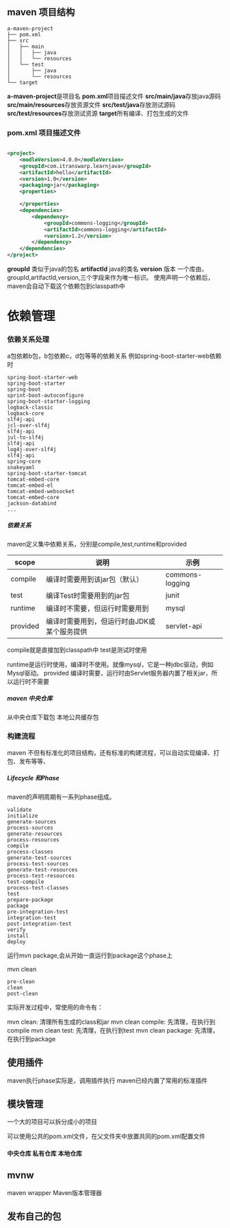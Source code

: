 ## maven 项目结构

```shell
a-maven-project
├── pom.xml
├── src
│   ├── main
│   │   ├── java
│   │   └── resources
│   └── test
│       ├── java
│       └── resources
└── target
```

**a-maven-project**是项目名
**pom.xml**项目描述文件
**src/main/java**存放java源码
**src/main/resources**存放资源文件
**src/test/java**存放测试源码
**src/test/resources**存放测试资源
**target**所有编译、打包生成的文件

### pom.xml 项目描述文件

```xml

<project>
    <modleVersion>4.0.0</modleVersion>
    <groupId>com.itranswarp.learnjava</groupId>
    <artifactId>hello</artifactId>
    <version>1.0</version>
    <packaging>jar</packaging>
    <properties>

    </properties>
    <dependencies>
        <dependency>
            <groupId>commons-logging</groupId>
            <artifactId>commons-logging</artifactId>
            <version>1.2</version>
        </dependency>
    </dependencies>
</project>
```

**groupId** 类似于java的包名
**artifactId** java的类名
**version** 版本
一个库由，groupId,artifactId,version,三个字段来作为唯一标识。
使用<dependency>声明一个依赖后，maven会自动下载这个依赖包到classpath中

# 依赖管理

### 依赖关系处理

a包依赖b包，b包依赖c，d包等等的依赖关系
例如spring-boot-starter-web依赖时

```shell
spring-boot-starter-web
spring-boot-starter
spring-boot
sprint-boot-autoconfigure
spring-boot-starter-logging
logback-classic
logback-core
slf4j-api
jcl-over-slf4j
slf4j-api
jul-to-slf4j
slf4j-api
log4j-over-slf4j
slf4j-api
spring-core
snakeyaml
spring-boot-starter-tomcat
tomcat-embed-core
tomcat-embed-el
tomcat-embed-websocket
tomcat-embed-core
jackson-databind
...
```

##### 依赖关系

maven定义集中依赖关系，分别是compile,test,runtime和provided

| scope    | 说明                      | 示例              |
|----------|-------------------------|-----------------|
| compile  | 编译时需要用到该jar包（默认）        | commons-logging |
| test     | 编译Test时需要用到的jar包        | junit           |
| runtime  | 编译时不需要，但运行时需要用到         | mysql           |
| provided | 编译时需要用到，但运行时由JDK或某个服务提供 | servlet-api     |

compile就是直接加到classpath中
test是测试时使用

runtime是运行时使用，编译时不使用。就像mysql，它是一种jdbc驱动，例如Mysql驱动。
provided 编译时需要，运行时由Servlet服务器内置了相关jar，所以运行时不需要

##### maven 中央仓库

从中央仓库下载包
本地公共缓存包

### 构建流程

maven 不但有标准化的项目结构，还有标准的构建流程，可以自动实现编译、打包、发布等等、

##### Lifecycle 和Phase

maven的声明周期有一系列phase组成。

```shell
validate
initialize
generate-sources
process-sources
generate-resources
process-resources
compile
process-classes
generate-test-sources
process-test-sources
generate-test-resources
process-test-resources
test-compile
process-test-classes
test
prepare-package
package
pre-integration-test
integration-test
post-integration-test
verify
install
deploy
```
运行mvn package,会从开始一直运行到package这个phase上

mvn clean

```shell
pre-clean
clean
post-clean
```

实际开发过程中，常使用的命令有：

mvn clean: 清理所有生成的class和jar
mvn clean compile: 先清理，在执行到compile
mvn clean test: 先清理，在执行到test
mvn clean package: 先清理，在执行到package


## 使用插件
maven执行phase实际是，调用插件执行
maven已经内置了常用的标准插件


## 模块管理

一个大的项目可以拆分成小的项目

可以使用公共的pom.xml文件，在父文件夹中放置共同的pom.xml配置文件

#### 中央仓库 私有仓库 本地仓库

## mvnw 

maven wrapper Maven版本管理器

## 发布自己的包
